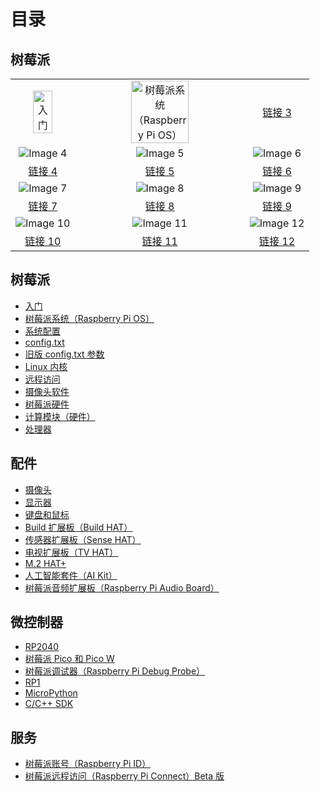 # 目录

## 树莓派

| | | |
|:---:|:---:|:---:|
|  <a href="shu-mei-pai/ru-men.md"><img style="width:60%;" src="https://www.raspberrypi.com/documentation/images/full-sized/Getting-Started.png" alt="入门" /></a>|<a href="shu-mei-pai/raspberry-pi-os.md"><img style="width:60%;" src="https://www.raspberrypi.com/documentation/images/full-sized/Raspberry-Pi-OS.png" alt="树莓派系统（Raspberry Pi OS）" /></a>| [链接 3](path/to/directory3) |
| ![Image 4](path/to/image4.jpg) | ![Image 5](path/to/image5.jpg) | ![Image 6](path/to/image6.jpg) |
| [链接 4](path/to/directory4) | [链接 5](path/to/directory5) | [链接 6](path/to/directory6) |
| ![Image 7](path/to/image7.jpg) | ![Image 8](path/to/image8.jpg) | ![Image 9](path/to/image9.jpg) |
| [链接 7](path/to/directory7) | [链接 8](path/to/directory8) | [链接 9](path/to/directory9) |
| ![Image 10](path/to/image10.jpg) | ![Image 11](path/to/image11.jpg) | ![Image 12](path/to/image12.jpg) |
| [链接 10](path/to/directory10) | [链接 11](path/to/directory11) | [链接 12](path/to/directory12) |



## 树莓派

* [入门](shu-mei-pai/ru-men.md)
* [树莓派系统（Raspberry Pi OS）](shu-mei-pai/raspberry-pi-os.md)
* [系统配置](shu-mei-pai/xi-tong-pei-zhi.md)
* [config.txt](shu-mei-pai/config.txt.md)
* [旧版 config.txt 参数](shu-mei-pai/jiu-ban-config.txt-can-shu.md)
* [Linux 内核](shu-mei-pai/linux-nei-he.md)
* [远程访问](shu-mei-pai/yuan-cheng-fang-wen.md)
* [摄像头软件](shu-mei-pai/she-xiang-tou-ruan-jian.md)
* [树莓派硬件](shu-mei-pai/shu-mei-pai-ying-jian.md)
* [计算模块（硬件）](shu-mei-pai/ji-suan-mo-kuai-ying-jian.md)
* [处理器](shu-mei-pai/chu-li-qi.md)

## 配件

* [摄像头](pei-jian/she-xiang-tou.md)
* [显示器](pei-jian/xian-shi-qi.md)
* [键盘和鼠标](pei-jian/jian-pan-he-shu-biao.md)
* [Build 扩展板（Build HAT）](pei-jian/build-hat.md)
* [传感器扩展板（Sense HAT）](pei-jian/chuan-gan-qi-kuo-zhan-ban-sense-hat.md)
* [电视扩展板（TV HAT）](pei-jian/dian-shi-kuo-zhan-ban-tv-hat.md)
* [M.2 HAT+](pei-jian/m.2-hat+.md)
* [人工智能套件（AI Kit）](pei-jian/ren-gong-zhi-neng-tao-jian-ai-kit.md)
* [树莓派音频扩展板（Raspberry Pi Audio Board）](pei-jian/shu-mei-pai-yin-pin-kuo-zhan-ban-raspberry-pi-audio-board.md)

## 微控制器

* [RP2040](wei-kong-zhi-qi/rp2040.md)
* [树莓派 Pico 和 Pico W](wei-kong-zhi-qi/shu-mei-pai-pico-he-pico-w.md)
* [树莓派调试器（Raspberry Pi Debug Probe）](wei-kong-zhi-qi/shu-mei-pai-tiao-shi-tao-jian-raspberry-pi-debug-probe.md)
* [RP1](wei-kong-zhi-qi/rp1.md)
* [MicroPython](wei-kong-zhi-qi/micropython.md)
* [C/C++ SDK](wei-kong-zhi-qi/c-c++-sdk.md)

## 服务

* [树莓派账号（Raspberry Pi ID）](fu-wu/shu-mei-pai-zhang-hao-raspberry-pi-id.md)
* [树莓派远程访问（Raspberry Pi Connect）Beta 版](fu-wu/shu-mei-pai-yuan-cheng-fang-wen-raspberry-pi-connect.md)
